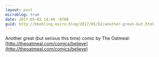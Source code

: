 ```yaml
---
layout: post
microblog: true
date: 2017-05-02 14:44 -0700
guid: http://bbohling.micro.blog/2017/05/02/another-great-but.html
---
```

Another great (but serious this time) comic by The Oatmeal: [http://theoatmeal.com/comics/believe](http://theoatmeal.com/comics/believe)
